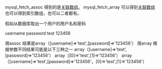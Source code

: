 mysql_fetch_assoc 得到的是[关联数组](https://www.baidu.com/s?wd=%E5%85%B3%E8%81%94%E6%95%B0%E7%BB%84&tn=SE_PcZhidaonwhc_ngpagmjz&rsv_dl=gh_pc_zhidao)。
mysql_fetch_array 可以得到[关联数组](https://www.baidu.com/s?wd=%E5%85%B3%E8%81%94%E6%95%B0%E7%BB%84&tn=SE_PcZhidaonwhc_ngpagmjz&rsv_dl=gh_pc_zhidao)也可以得到索引数组，也可以二者都有。

假如从数据库取出一个用户的用户名和密码

username password
test 123456

用assoc 结果是array（[username]=>'test',[password]=>'123456'）
用array 根据参数不同结果可能是以下三种之一
array（[username]=>'test',[password]=>'123456'）
array（[0]=>'test',[1]=>'123456'）
array（[username]=>'test',[password]=>'123456'，[0]=>'test',[1]=>'123456'）